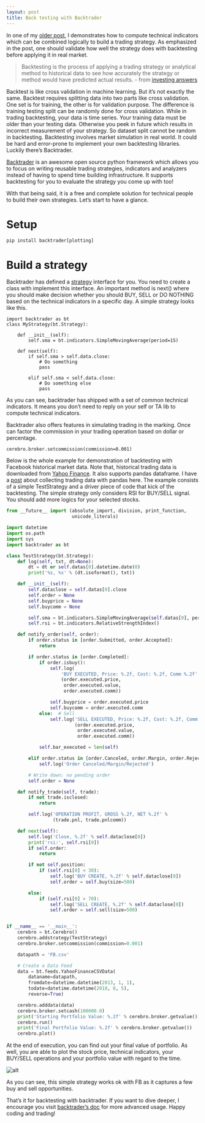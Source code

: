 ```yaml
---
layout: post
title: Back testing with Backtrader
---
```


In one of my [older post](https://kylelix7.github.io/Trading-Strategy-Technical-Analysis-with-Python-TA-Lib/), I demonstrates how to compute technical indicators which can be combined logically to build a trading strategy. As emphasized in the post, one should validate how well the strategy does with backtesting before applying it in real market.


> Backtesting is the process of applying a trading strategy or analytical method to historical data to see how accurately the strategy or method would have predicted actual results. - from [investing answers](https://investinganswers.com/financial-dictionary/stock-market/backtesting-865)

Backtest is like cross validation in machine learning. But it’s not exactly the same. Backtest requires splitting data into two parts like cross validation. One set is for training, the other is for validation purpose. The difference is training testing split can be randomly done for cross validation. While in trading backtesting, your data is time series. Your training data must be older than your testing data. Otherwise you peek in future which results in incorrect measurement of your strategy. So dataset split cannot be random in backtesting. Backtesting involves market simulation in real world. It could be hard and error-prone to implement your own backtesting libraries. Luckily there’s Backtrader.

[Backtrader](https://www.backtrader.com/) is an awesome open source python framework which allows you to focus on writing reusable trading strategies, indicators and analyzers instead of having to spend time building infrastructure. It supports backtesting for you to evaluate the strategy you come up with too!

With that being said, it is a free and complete solution for technical people to build their own strategies. Let’s start to have a glance.

# Setup
```
pip install backtrader[plotting]
```

# Build a strategy
Backtrader has defined a [strategy](https://www.backtrader.com/docu/strategy.html) interface for you. You need to create a class with implement this interface. An important method is next() where you should make decision whether you should BUY, SELL or DO NOTHING based on the technical indicators in a specific day. A simple strategy looks like this.

```
import backtrader as bt
class MyStrategy(bt.Strategy):

    def __init__(self):
        self.sma = bt.indicators.SimpleMovingAverage(period=15)

    def next(self):
        if self.sma > self.data.close:
            # Do something
            pass

        elif self.sma < self.data.close:
            # Do something else
            pass
```

As you can see, backtrader has shipped with a set of common technical indicators. It means you don’t need to reply on your self or TA lib to compute technical indicators.

Backtrader also offers features in simulating trading in the marking. Once can factor the commission in your trading operation based on dollar or percentage.

```
cerebro.broker.setcommission(commission=0.001) 
```

Below is the whole example for demonstration of backtesting with Facebook historical market data. Note that, historical trading data is downloaded from [Yahoo Finance](https://finance.yahoo.com/quote/FB/history?p=FB&.tsrc=fin-srch-v1). It also supports pandas dataframe. I have a [post](https://medium.com/@kyle.jinhai.li/collect-trading-data-with-pandas-library-8904659f2122) about collecting trading data with pandas here. The example consists of a simple TestStrategy and a driver piece of code that kick of the backtesting. The simple strategy only considers RSI for BUY/SELL signal. You should add more logics for your selected stocks.

```python
from __future__ import (absolute_import, division, print_function,
                        unicode_literals)

import datetime
import os.path
import sys
import backtrader as bt

class TestStrategy(bt.Strategy):
    def log(self, txt, dt=None):
        dt = dt or self.datas[0].datetime.date(0)
        print('%s, %s' % (dt.isoformat(), txt))

    def __init__(self):
        self.dataclose = self.datas[0].close
        self.order = None
        self.buyprice = None
        self.buycomm = None

        self.sma = bt.indicators.SimpleMovingAverage(self.datas[0], period=15)
        self.rsi = bt.indicators.RelativeStrengthIndex()

    def notify_order(self, order):
        if order.status in [order.Submitted, order.Accepted]:
            return

        if order.status in [order.Completed]:
            if order.isbuy():
                self.log(
                    'BUY EXECUTED, Price: %.2f, Cost: %.2f, Comm %.2f' %
                    (order.executed.price,
                     order.executed.value,
                     order.executed.comm))

                self.buyprice = order.executed.price
                self.buycomm = order.executed.comm
            else:  # Sell
                self.log('SELL EXECUTED, Price: %.2f, Cost: %.2f, Comm %.2f' %
                         (order.executed.price,
                          order.executed.value,
                          order.executed.comm))

            self.bar_executed = len(self)

        elif order.status in [order.Canceled, order.Margin, order.Rejected]:
            self.log('Order Canceled/Margin/Rejected')

        # Write down: no pending order
        self.order = None

    def notify_trade(self, trade):
        if not trade.isclosed:
            return

        self.log('OPERATION PROFIT, GROSS %.2f, NET %.2f' %
                 (trade.pnl, trade.pnlcomm))

    def next(self):
        self.log('Close, %.2f' % self.dataclose[0])
        print('rsi:', self.rsi[0])
        if self.order:
            return

        if not self.position:
            if (self.rsi[0] < 30):
                self.log('BUY CREATE, %.2f' % self.dataclose[0])
                self.order = self.buy(size=500)

        else:
            if (self.rsi[0] > 70):
                self.log('SELL CREATE, %.2f' % self.dataclose[0])
                self.order = self.sell(size=500)


if __name__ == '__main__':
    cerebro = bt.Cerebro()
    cerebro.addstrategy(TestStrategy)
    cerebro.broker.setcommission(commission=0.001)

    datapath = 'FB.csv'

    # Create a Data Feed
    data = bt.feeds.YahooFinanceCSVData(
        dataname=datapath,
        fromdate=datetime.datetime(2013, 1, 1),
        todate=datetime.datetime(2018, 8, 5),
        reverse=True)

    cerebro.adddata(data)
    cerebro.broker.setcash(100000.0)
    print('Starting Portfolio Value: %.2f' % cerebro.broker.getvalue())
    cerebro.run()
    print('Final Portfolio Value: %.2f' % cerebro.broker.getvalue())
    cerebro.plot()
```

At the end of execution, you can find out your final value of portfolio. As well, you are able to plot the stock price, technical indicators, your BUY/SELL operations and your portfolio value with regard to the time.

![alt](https://cdn-images-1.medium.com/max/1600/1*2sahspHlViQ38jnH5eaBvA.png)

As you can see, this simple strategy works ok with FB as it captures a few buy and sell opportunities.

That’s it for backtesting with backtrader. If you want to dive deeper, I encourage you visit [backtrader’s doc](https://www.backtrader.com/docu/introduction.html) for more advanced usage. Happy coding and trading!


